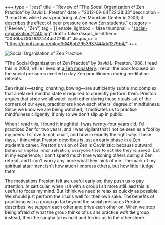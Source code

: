 +++
type = "post"
title = "Review of \"The Social Organization of Zen Practice\" by David L. Preston"
date = "2012-09-04T22:38:33"
description = "I read this while I was practicing at Zen Mountain Center in 2003; it describes the effect of peer pressure on new Zen students."
category = ["Review", "Zen"]
tag = []
enable_lightbox = false
thumbnail = "social-organization@240.jpg"
draft = false
disqus_identifier = "5046bb2953937444dc1279b4"
disqus_url = "https://emptysqua.re/blog/5046bb2953937444dc1279b4/"
+++

<p><img style="display:block; margin-left:auto; margin-right:auto;" src="social-organization.jpg" alt="Social Organization of Zen Practice" title="Social Organization of Zen Practice" /></p>
<p>"The Social Organization of Zen Practice" by David L. Preston, 1988. I read this in 2003, while I lived at <a href="http://zmc.org/">a Zen monastery</a>. I recall the book focused on the social pressures exerted on lay Zen practitioners during meditation retreats.</p>
<p>Zen rituals&mdash;eating, chanting, bowing&mdash;are sufficiently subtle and complex that a relaxed, mindful state is required to correctly perform them.  Preston argues that since we all watch each other during these rituals out of the corners of our eyes, practitioners know each others' degree of mindfulness. Since we know we are being watched, it motivates us to practice mindfulness diligently, if only so we don't slip up in public.</p>
<p>When I read this, I found it insightful. I was twenty-four years old, I'd practiced Zen for two years, and I was vigilant that I not be seen as a fool by my peers. I strove to eat, chant, and bow in exactly the right way. These days, I think what Preston describes is just an early phase in a Zen student's career. Preston's vision of Zen is Calvinistic:  because outward behavior implies inner salvation, everyone tries to act like they're saved. But in my experience, I don't spend much time watching others during a Zen retreat, and I don't worry any more what they think of me. The mark of my spiritual attainment isn't how much I impress others, but how little I judge them.</p>
<p>The motivations Preston felt are useful early on; they push us to pay attention. In particular, when I sit with a group I sit more still, and this is useful to focus my mind. But I think we need to relax as quickly as possible. We should just perform the rituals well for their own sake. The benefits of practicing with a group go far beyond the social pressures Preston describes: we <em>support</em> each other and drive each other on. When we stop being afraid of what the group thinks of us and practice <em>with</em> the group instead, then the sangha takes hold and ferries us to the other shore.</p>
